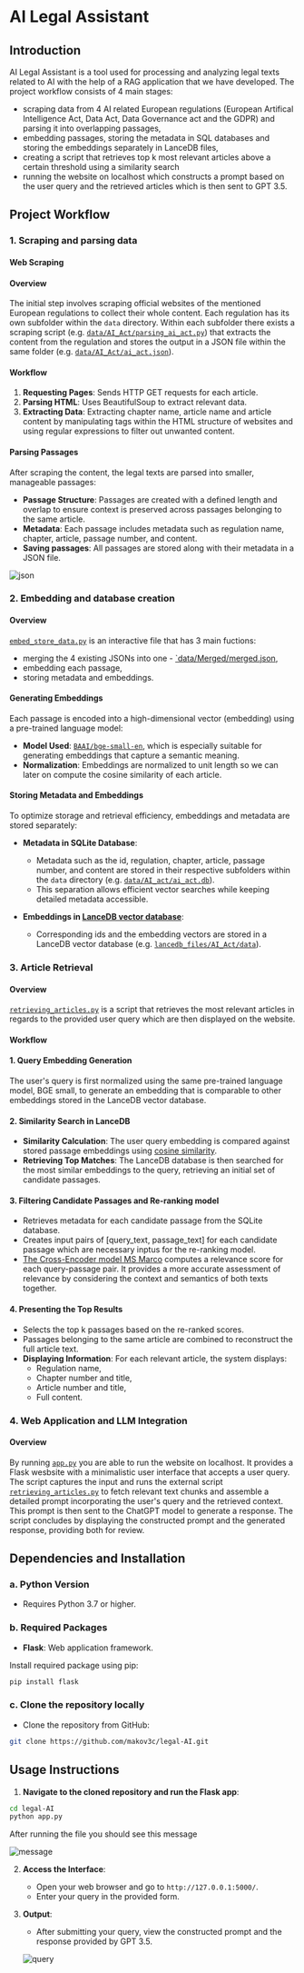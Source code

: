 
# AI Legal Assistant

## Introduction

AI Legal Assistant is a tool used for processing and analyzing legal texts related to AI with the help of a RAG application that we have developed. The project workflow consists of 4 main stages:
- scraping data from 4 AI related European regulations (European Artifical Intelligence Act, Data Act, Data Governance act and the GDPR) and parsing it into overlapping passages,
- embedding passages, storing the metadata in SQL databases and storing the embeddings separately in LanceDB files,
- creating a script that retrieves top k most relevant articles above a certain threshold using a similarity search 
- running the website on localhost which constructs a prompt based on the user query and the retrieved articles which is then sent to GPT 3.5. 

## Project Workflow

### 1. Scraping and parsing data

#### Web Scraping
#### Overview
The initial step involves scraping official websites of the mentioned European regulations to collect their whole content. Each regulation has its own subfolder within the `data` directory. Within each subfolder there exists a scraping script (e.g. [`data/AI_Act/parsing_ai_act.py`](https://github.com/makov3c/legal-AI/blob/main/data/AI_Act/parsing_ai_act.py)) that extracts the content from the regulation and stores the output in a JSON file within the same folder (e.g. [`data/AI_Act/ai_act.json`](https://github.com/makov3c/legal-AI/blob/main/data/AI_Act/ai_act.json)). 

#### Workflow
1. **Requesting Pages**: Sends HTTP GET requests for each article.
2. **Parsing HTML**: Uses BeautifulSoup to extract relevant data.
3. **Extracting Data**: Extracting chapter name, article name and article content by manipulating tags within the HTML structure of websites and using regular expressions to filter out unwanted content. 

#### Parsing Passages
After scraping the content, the legal texts are parsed into smaller, manageable passages:

- **Passage Structure**: Passages are created with a defined length and overlap to ensure context is preserved across passages belonging to the same article.
- **Metadata**: Each passage includes metadata such as regulation name, chapter, article, passage number, and content.
- **Saving passages**: All passages are stored along with their metadata in a JSON file. 

![json](https://github.com/user-attachments/assets/ff5a7d79-cf7b-4861-86ee-62267168edc5)

### 2. Embedding and database creation
#### Overview
[`embed_store_data.py`](https://github.com/makov3c/legal-AI/blob/main/embed_store_data.py) is an interactive file that has 3 main fuctions: 
- merging the 4 existing JSONs into one -    [`data/Merged/merged.json](https://github.com/makov3c/legal-AI/blob/main/data/Merged/merged.json),
- embedding each passage,
- storing metadata and embeddings. 

#### Generating Embeddings
Each passage is encoded into a high-dimensional vector (embedding) using a pre-trained language model:

- **Model Used**: [`BAAI/bge-small-en`](https://huggingface.co/BAAI/bge-small-en), which is especially suitable for generating embeddings that capture a semantic meaning.
- **Normalization**: Embeddings are normalized to unit length so we can later on compute the cosine similarity of each article. 

#### Storing Metadata and Embeddings 
To optimize storage and retrieval efficiency, embeddings and metadata are stored separately:

- **Metadata in SQLite Database**:
  - Metadata such as the id, regulation, chapter, article, passage number, and content are stored in their respective subfolders within the `data` directory (e.g. [`data/AI_act/ai_act.db`](https://github.com/makov3c/legal-AI/blob/main/data/AI_Act/ai_act.db)).
  - This separation allows efficient vector searches while keeping detailed metadata accessible.

- **Embeddings in [LanceDB vector database](https://github.com/lancedb/lancedb)**:
  - Corresponding ids and the embedding vectors are stored in a LanceDB vector database (e.g. [`lancedb_files/AI_Act/data`](https://github.com/makov3c/legal-AI/tree/main/lancedb_files/AI_Act/embeddings.lance/data)).


### 3. Article Retrieval
#### Overview
[`retrieving_articles.py`](https://github.com/makov3c/legal-AI/blob/main/retrieving_articles.py) is a script that retrieves the most relevant articles in regards to the provided user query which are then displayed on the website.

#### Workflow

#### 1. Query Embedding Generation
The user's query is first normalized using the same pre-trained language model, BGE small, to generate an embedding that is comparable to other embeddings stored in the LanceDB vector database.

#### 2. Similarity Search in LanceDB
- **Similarity Calculation**: The user query embedding is compared against stored passage embeddings using [cosine similarity](https://en.wikipedia.org/wiki/Cosine_similarity).
- **Retrieving Top Matches**: The LanceDB database is then searched for the most similar embeddings to the query, retrieving an initial set of candidate passages. 

#### 3. Filtering Candidate Passages and Re-ranking model 
- Retrieves metadata for each candidate passage from the SQLite database.
- Creates input pairs of [query_text, passage_text] for each candidate passage which are necessary inptus for the re-ranking model. 
- [The Cross-Encoder model MS Marco](https://huggingface.co/cross-encoder/ms-marco-MiniLM-L-6-v2) computes a relevance score for each query-passage pair. It provides a more accurate assessment of relevance by considering the context and semantics of both texts together.

#### 4. Presenting the Top Results
- Selects the top k passages based on the re-ranked scores.
- Passages belonging to the same article are combined to reconstruct the full article text. 
- **Displaying Information**:
  For each relevant article, the system displays:
    - Regulation name,
    - Chapter number and title,
    - Article number and title,
    - Full content.

### 4. Web Application and LLM Integration
#### Overview
By running [`app.py`](https://github.com/makov3c/legal-AI/blob/main/app.py) you are able to run the website on localhost. It provides a Flask wesbsite with a minimalistic user interface that accepts a user query.
The script captures the input and runs the external script [`retrieving_articles.py`](https://github.com/makov3c/legal-AI/blob/main/retrieving_articles.py) to fetch relevant text chunks and assemble a detailed prompt incorporating the user's query and the retrieved context. This prompt is then sent to the ChatGPT model to generate a response. The script concludes by displaying the constructed prompt and the generated response, providing both for review.

## Dependencies and Installation

### a. Python Version
- Requires Python 3.7 or higher.

### b. Required Packages
- **Flask**: Web application framework.

Install required package using pip:

```bash
pip install flask 
```
### c. Clone the repository locally
- Clone the repository from GitHub:
```bash
git clone https://github.com/makov3c/legal-AI.git
```
## Usage Instructions
1. **Navigate to the cloned repository and run the Flask app**:
  ```bash
  cd legal-AI
  python app.py
  ```
After running the file you should see this message

![message](https://github.com/user-attachments/assets/8fd1eb7b-e8a2-4979-b893-d15c8f06d9de)

2. **Access the Interface**:
   - Open your web browser and go to `http://127.0.0.1:5000/`.
   - Enter your query in the provided form.

3. **Output**:
   - After submitting your query, view the constructed prompt and the response provided by GPT 3.5.
   
   ![query](https://github.com/user-attachments/assets/c6610178-3ba2-4056-863b-1c9e94f17802)

